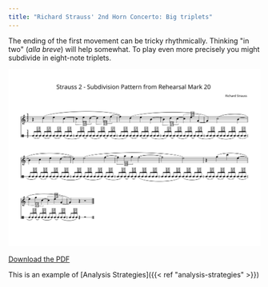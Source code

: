 ```yaml
---
title: "Richard Strauss' 2nd Horn Concerto: Big triplets"
---
```


The ending of the first movement can be tricky rhythmically. Thinking "in two" (*alla breve*) will help somewhat. To play even more precisely you might subdivide in eight-note triplets.

![Image of subdivision](./strauss-2-subdivision.svg)


[Download the PDF](./strauss-2-subdivision.pdf)

This is an example of [Analysis Strategies]({{< ref "analysis-strategies" >}})
